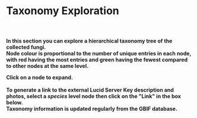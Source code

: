 <b><h1>Taxonomy Exploration</h1></b>
<br>
<h4>
<p>
In this section you can explore a hierarchical taxonomy tree of the collected fungi.<br>
Node colour is proportional to the number of unique entries in each node, with red having the most entries and green having the fewest compared to other nodes at the same level. <br>
</p>
<p>
Click on a node to expand. <br>
<br>
<b>To generate a link to the external Lucid Server Key description and photos, select a <i>species</i> level node then click on the "Link" in the box below.</b><br> 
Taxonomy information is updated regularly from the GBIF database. 
</p>
</h4>
